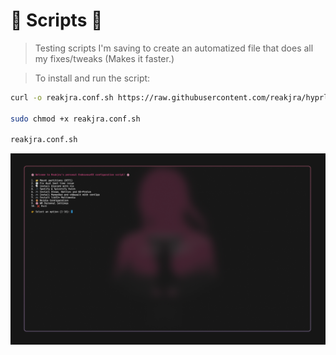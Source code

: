 # 🌸 Scripts 🌸

> Testing scripts I'm saving to create an automatized file that does all my fixes/tweaks (Makes it faster.)


> To install and run the script:
```sh
curl -o reakjra.conf.sh https://raw.githubusercontent.com/reakjra/hyprland-personal-config/main/scripts/reakjra.conf.sh

sudo chmod +x reakjra.conf.sh

reakjra.conf.sh
```

![Kitty!](../assets/250702_20h39m12s_screenshot.png)
